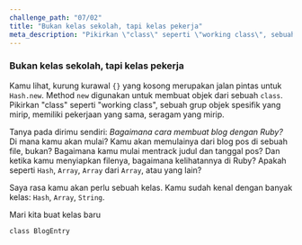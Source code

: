 ```yaml
---
challenge_path: "07/02"
title: "Bukan kelas sekolah, tapi kelas pekerja"
meta_description: "Pikirkan \"class\" seperti \"working class\", sebuah grup objek spesifik yang mirip, memiliki pekerjaan yang sama, seragam yang mirip."
---
```


### Bukan kelas sekolah, tapi kelas pekerja

Kamu lihat, kurung kurawal `{}` yang kosong merupakan jalan pintas untuk `Hash.new`. Method `new` digunakan untuk membuat objek dari sebuah `class`. Pikirkan "class" seperti "working class", sebuah grup objek spesifik yang mirip, memiliki pekerjaan yang sama, seragam yang mirip.

Tanya pada dirimu sendiri: *Bagaimana cara membuat blog dengan Ruby?* Di mana kamu akan mulai? Kamu akan memulainya dari blog pos di sebuah file, bukan? Bagaimana kamu mulai mentrack judul dan tanggal pos? Dan ketika kamu menyiapkan filenya, bagaimana kelihatannya di Ruby? Apakah seperti `Hash`, `Array`, `Array` dari `Array`, atau yang lain?

Saya rasa kamu akan perlu sebuah kelas. Kamu sudah kenal dengan banyak kelas: `Hash`, `Array`, `String`.

Mari kita buat kelas baru

`
class BlogEntry
`